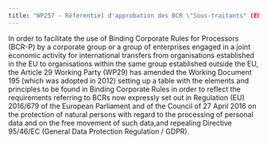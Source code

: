 ```yaml
---
title: "WP257 - Réferentiel d'approbation des BCR \"Sous-traitants" (EN)"
---
```


In  order  to  facilitate  the  use  of  Binding  Corporate  Rules  for  Processors  (BCR-P)  by  a  corporate   group   or   a   group   of   enterprises   engaged   in   a   joint   economic   activity   for   international  transfers  from  organisations  established  in  the  EU  to  organisations  within  the  same  group  established  outside  the  EU,  the  Article  29  Working  Party  (WP29)  has  amended  the Working Document 195 (which was adopted in 2012) setting up a table with the elements and  principles  to  be  found  in  Binding  Corporate  Rules  in  order  to  reflect  the  requirements referring  to  BCRs  now  expressly  set  out  in Regulation  (EU)  2016/679  of  the  European  Parliament  and  of  the  Council  of  27  April  2016  on  the  protection  of  natural  persons  with  regard  to  the  processing  of  personal  data  and  on  the  free  movement  of  such  data,and repealing Directive 95/46/EC (General Data Protection Regulation / GDPR).

